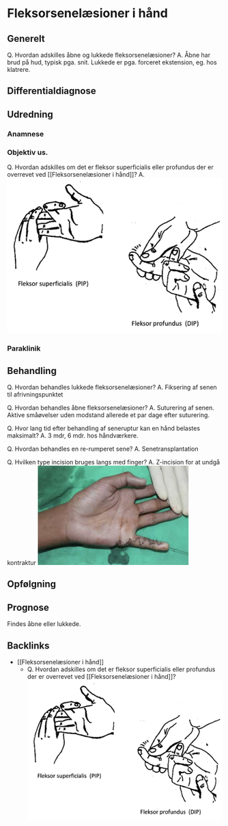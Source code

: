 # Fleksorsenelæsioner i hånd
## Generelt
Q. Hvordan adskilles åbne og lukkede fleksorsenelæsioner?
A. Åbne har brud på hud, typisk pga. snit. Lukkede er pga. forceret ekstension, eg. hos klatrere.

## Differentialdiagnose


## Udredning
### Anamnese

### Objektiv us.
Q. Hvordan adskilles om det er fleksor superficialis eller profundus der er overrevet ved [[Fleksorsenelæsioner i hånd]]?
A. 
![](BearImages/AECEB160-E9DC-42E2-A265-D0E6A8B6197A-15618-00002244EEEDFB13/FCA98F22-AF2A-43A8-9305-65094A77CF93.png)

### Paraklinik

## Behandling
Q. Hvordan behandles lukkede fleksorsenelæsioner?
A. Fiksering af senen til afrivningspunktet

Q. Hvordan behandles åbne fleksorsenelæsioner?
A. Suturering af senen. Aktive småøvelser uden modstand allerede et par dage efter suturering.

Q. Hvor lang tid efter behandling af seneruptur kan en hånd belastes maksimalt?
A. 3 mdr, 6 mdr. hos håndværkere.

Q. Hvordan behandles en re-rumperet sene?
A. Senetransplantation

Q. Hvilken type incision bruges langs med finger?
A. Z-incision for at undgå kontraktur
![](BearImages/37D9F089-E3C4-4EF4-9A4A-430B71777E6F-15088-0000D35F56342CFA/CC3399DA-815B-41FB-B1CE-31382F0A69E2.png)

## Opfølgning


## Prognose


Findes åbne eller lukkede. 







## Backlinks
* [[Fleksorsenelæsioner i hånd]]
	* Q. Hvordan adskilles om det er fleksor superficialis eller profundus der er overrevet ved [[Fleksorsenelæsioner i hånd]]?
![](BearImages/AECEB160-E9DC-42E2-A265-D0E6A8B6197A-15618-00002244EEEDFB13/FCA98F22-AF2A-43A8-9305-65094A77CF93.png)

<!-- #anki/tag/med/Orto #anki/deck/Medicine -->

<!-- {BearID:3521D9CC-D62C-4FBC-A0E7-09A7BBC7F7C8-53319-0000714802919363} -->
